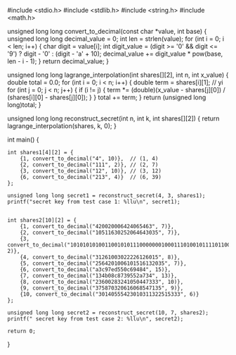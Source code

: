 #include <stdio.h>
#include <stdlib.h>
#include <string.h>
#include <math.h>

unsigned long long convert_to_decimal(const char *value, int base) {
    unsigned long long decimal_value = 0;
    int len = strlen(value);
    for (int i = 0; i < len; i++) {
        char digit = value[i];
        int digit_value = (digit >= '0' && digit <= '9') ? digit - '0' : (digit - 'a' + 10);
        decimal_value += digit_value * pow(base, len - i - 1);
    }
    return decimal_value;
}

unsigned long long lagrange_interpolation(int shares[][2], int n, int x_value) {
    double total = 0.0;
    for (int i = 0; i < n; i++) {
        double term = shares[i][1];  // yi
        for (int j = 0; j < n; j++) {
            if (i != j) {
                term *= (double)(x_value - shares[j][0]) / (shares[i][0] - shares[j][0]);
            }
        }
        total += term;
    }
    return (unsigned long long)total;
}

unsigned long long reconstruct_secret(int n, int k, int shares[][2]) {
    return lagrange_interpolation(shares, k, 0);
}

int main() {
   
    int shares1[4][2] = {
        {1, convert_to_decimal("4", 10)},  // (1, 4)
        {2, convert_to_decimal("111", 2)}, // (2, 7)
        {3, convert_to_decimal("12", 10)}, // (3, 12)
        {6, convert_to_decimal("213", 4)}  // (6, 39)
    };

    unsigned long long secret1 = reconstruct_secret(4, 3, shares1);
    printf("secret key from test case 1: %llu\n", secret1);

   
    int shares2[10][2] = {
        {1, convert_to_decimal("420020006424065463", 7)},
        {2, convert_to_decimal("10511630252064643035", 7)},
        {3, convert_to_decimal("101010101001100101011100000001000111010010111101100100010", 2)},
        {4, convert_to_decimal("31261003022226126015", 8)},
        {5, convert_to_decimal("2564201006101516132035", 7)},
        {6, convert_to_decimal("a3c97ed550c69484", 15)},
        {7, convert_to_decimal("134b08c8739552a734", 13)},
        {8, convert_to_decimal("23600283241050447333", 10)},
        {9, convert_to_decimal("375870320616068547135", 9)},
        {10, convert_to_decimal("30140555423010311322515333", 6)}
    };

    unsigned long long secret2 = reconstruct_secret(10, 7, shares2);
    printf(" secret key from test case 2: %llu\n", secret2);

    return 0;
}
